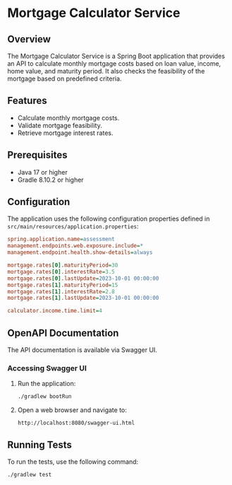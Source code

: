 # Mortgage Calculator Service

## Overview

The Mortgage Calculator Service is a Spring Boot application that provides an API to calculate monthly mortgage costs based on loan value, income, home value, and maturity period. It also checks the feasibility of the mortgage based on predefined criteria.

## Features

- Calculate monthly mortgage costs.
- Validate mortgage feasibility.
- Retrieve mortgage interest rates.

## Prerequisites

- Java 17 or higher
- Gradle 8.10.2 or higher

## Configuration

The application uses the following configuration properties defined in `src/main/resources/application.properties`:

```ini
spring.application.name=assessment
management.endpoints.web.exposure.include=*
management.endpoint.health.show-details=always

mortgage.rates[0].maturityPeriod=30
mortgage.rates[0].interestRate=3.5
mortgage.rates[0].lastUpdate=2023-10-01 00:00:00
mortgage.rates[1].maturityPeriod=15
mortgage.rates[1].interestRate=2.8
mortgage.rates[1].lastUpdate=2023-10-01 00:00:00

calculator.income.time.limit=4
```

## OpenAPI Documentation
The API documentation is available via Swagger UI.

### Accessing Swagger UI
1. Run the application:
    ```sh
    ./gradlew bootRun
    ```
2. Open a web browser and navigate to:
    ```
    http://localhost:8080/swagger-ui.html
    ```

## Running Tests
To run the tests, use the following command:
```sh
./gradlew test
```
